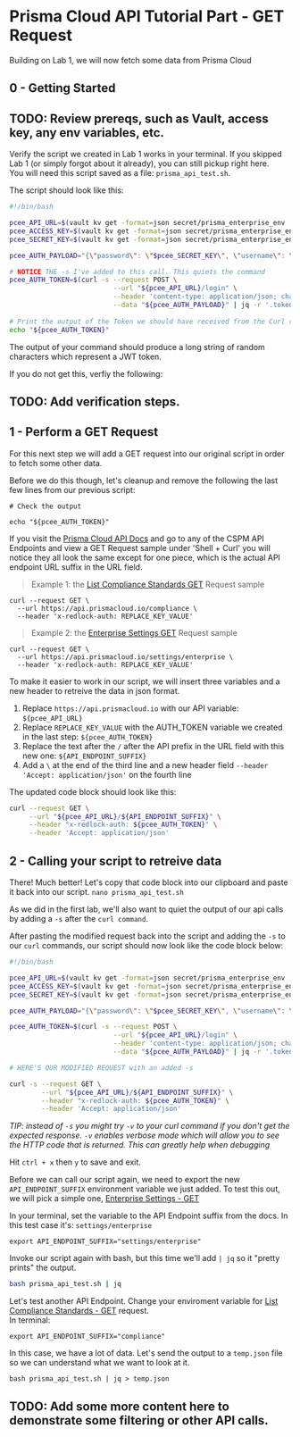 # Prisma Cloud API Tutorial Part - GET Request

Building on Lab 1, we will now fetch some data from Prisma Cloud

## 0 - Getting Started

## TODO: Review prereqs, such as Vault, access key, any env variables, etc.

Verify the script we created in Lab 1 works in your terminal.  If you skipped Lab 1 (or simply forgot about it already), you can still pickup right here.   
You will need this script saved as a file: `prisma_api_test.sh`.  


The script should look like this:

```bash
#!/bin/bash

pcee_API_URL=$(vault kv get -format=json secret/prisma_enterprise_env | jq -r .data.data.pcee_api_url)
pcee_ACCESS_KEY=$(vault kv get -format=json secret/prisma_enterprise_env | jq -r .data.data.pcee_accesskey)
pcee_SECRET_KEY=$(vault kv get -format=json secret/prisma_enterprise_env | jq -r .data.data.pcee_secretkey)

pcee_AUTH_PAYLOAD="{\"password\": \"$pcee_SECRET_KEY\", \"username\": \"$pcee_ACCESS_KEY\"}"

# NOTICE THE -s I've added to this call. This quiets the command
pcee_AUTH_TOKEN=$(curl -s --request POST \
                          --url "${pcee_API_URL}/login" \
                          --header 'content-type: application/json; charset=UTF-8' \
                          --data "${pcee_AUTH_PAYLOAD}" | jq -r '.token')
                          
# Print the output of the Token we should have received from the Curl request above.
echo "${pcee_AUTH_TOKEN}"  
```

The output of your command should produce a long string of random characters which represent a JWT token.
   
If you do not get this, verfiy the following:
## TODO: Add verification steps.


## 1 - Perform a GET Request

For this next step we will add a GET request into our original script in order to fetch some other data.
   
Before we do this though, let's cleanup and remove the following the last few lines from our previous script: 
```
# Check the output

echo "${pcee_AUTH_TOKEN}"
```




If you visit the [Prisma Cloud API Docs](https://prisma.pan.dev/api/cloud/cspm/cspm-api) and go to any of the CSPM API Endpoints and view a GET Request sample under 'Shell + Curl' you will notice they all look the same except for one piece, which is the actual API endpoint URL suffix in the URL field.   
   
> Example 1: the [List Compliance Standards GET](https://prisma.pan.dev/api/cloud/cspm/compliance-standards#operation/get-all-standards) Request sample
```
curl --request GET \
  --url https://api.prismacloud.io/compliance \
  --header 'x-redlock-auth: REPLACE_KEY_VALUE'
```

> Example 2: the [Enterprise Settings GET](https://prisma.pan.dev/api/cloud/cspm/settings#operation/get-enterprise-settings) Request sample
```
curl --request GET \
  --url https://api.prismacloud.io/settings/enterprise \
  --header 'x-redlock-auth: REPLACE_KEY_VALUE'
```  

To make it easier to work in our script, we will insert three variables and a new header to retreive the data in json format.  
1. Replace `https://api.prismacloud.io` with our API variable: `${pcee_API_URL}`
2. Replace `REPLACE_KEY_VALUE` with the AUTH_TOKEN variable we created in the last step: `${pcee_AUTH_TOKEN}`
3. Replace the text after the `/` after the API prefix in the URL field with this new one: `${API_ENDPOINT_SUFFIX}`
4. Add a `\` at the end of the third line and a new header field `--header 'Accept: application/json'` on the fourth line
   
The updated code block should look like this:

```bash
curl --request GET \
     --url "${pcee_API_URL}/${API_ENDPOINT_SUFFIX}" \
     --header "x-redlock-auth: ${pcee_AUTH_TOKEN}" \
     --header 'Accept: application/json'
```
   
## 2 - Calling your script to retreive data

There! Much better! Let's copy that code block into our clipboard and paste it back into our script. `nano prisma_api_test.sh`

As we did in the first lab, we'll also want to quiet the output of our api calls by adding a `-s` after the `curl command`.

After pasting the modified request back into the script and adding the `-s` to our `curl` commands, our script should now look like the code block below:

```bash
#!/bin/bash

pcee_API_URL=$(vault kv get -format=json secret/prisma_enterprise_env | jq -r .data.data.pcee_api_url)
pcee_ACCESS_KEY=$(vault kv get -format=json secret/prisma_enterprise_env | jq -r .data.data.pcee_accesskey)
pcee_SECRET_KEY=$(vault kv get -format=json secret/prisma_enterprise_env | jq -r .data.data.pcee_secretkey)

pcee_AUTH_PAYLOAD="{\"password\": \"$pcee_SECRET_KEY\", \"username\": \"$pcee_ACCESS_KEY\"}"

pcee_AUTH_TOKEN=$(curl -s --request POST \
                          --url "${pcee_API_URL}/login" \
                          --header 'content-type: application/json; charset=UTF-8' \
                          --data "${pcee_AUTH_PAYLOAD}" | jq -r '.token')

# HERE'S OUR MODIFIED REQUEST with an added -s 

curl -s --request GET \
        --url "${pcee_API_URL}/${API_ENDPOINT_SUFFIX}" \
        --header "x-redlock-auth: ${pcee_AUTH_TOKEN}" \
        --header 'Accept: application/json'
```        
   
_TIP: instead of `-s` you might try `-v` to your curl command if you don't get the expected response. `-v` enables verbose mode which will allow you to see the HTTP code that is returned. This can greatly help when debugging_

Hit `ctrl + x` then `y` to save and exit. 
   
Before we can call our script again, we need to export the new `API_ENDPOINT_SUFFIX` environment variable we just added.  To test this out, we will pick a simple one, [Enterprise Settings - GET](https://prisma.pan.dev/api/cloud/cspm/settings#operation/get-enterprise-settings)
   
In your terminal, set the variable to the API Endpoint suffix from the docs.  In this test case it's: `settings/enterprise` 
```
export API_ENDPOINT_SUFFIX="settings/enterprise"
```
   
Invoke our script again with bash, but this time we'll add `| jq` so it "pretty prints" the output. 

```bash
bash prisma_api_test.sh | jq
```

Let's test another API Endpoint.  Change your enviroment variable for [List Compliance Standards - GET](https://prisma.pan.dev/api/cloud/cspm/compliance-standards#operation/get-all-standards) request.   
In terminal: 
```
export API_ENDPOINT_SUFFIX="compliance"
```
In this case, we have a lot of data.  Let's send the output to a `temp.json` file so we can understand what we want to look at it.
```
bash prisma_api_test.sh | jq > temp.json
```

## TODO: Add some more content here to demonstrate some filtering or other API calls.
